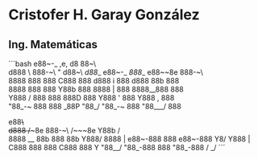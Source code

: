 # Cristofer H. Garay González
## Ing. Matemáticas
´´´bash
 e88~-_         ,e,          d8              88~\                         
d888   \ 888-~\  "   d88~\ _d88__  e88~-_  _888__  e88~~8e  888-~\        
8888     888    888 C888    888   d888   i  888   d888  88b 888            
8888     888    888  Y88b   888   8888   |  888   8888__888 888             
Y888   / 888    888   888D  888   Y888   '  888   Y888    , 888              
 "88_-~  888    888 \_88P   "88_/  "88_-~   888    "88___/  888                
                                                                                                             
 e88~~\                                    
d888       /~~~8e  888-~\   /~~~8e  Y88b  /    
8888 __        88b 888          88b  Y888/ 
8888   |  e88~-888 888     e88~-888   Y8/
Y888   | C888  888 888    C888  888    Y 
 "88__/   "88_-888 888     "88_-888   /
                                    _/ 
´´´